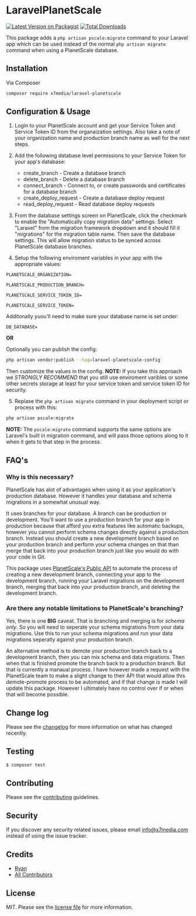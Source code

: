 # LaravelPlanetScale

[![Latest Version on Packagist][ico-version]][link-packagist]
[![Total Downloads][ico-downloads]][link-downloads]

This package adds a `php artisan pscale:migrate` command to your Laravel app which can be used instead of the normal `php artisan migrate` command when using a PlanetScale database.

## Installation

Via Composer

``` bash
composer require x7media/laravel-planetscale
```

## Configuration & Usage

1. Login to your PlanetScale account and get your Service Token and Service Token ID from the organaization settings. Also take a note of your organization name and production branch name as well for the next steps.

2. Add the following database level permissions to your Service Token for your app's database:

	- create_branch - Create a database branch
	- delete_branch - Delete a database branch
	- connect_branch - Connect to, or create passwords and certificates for a database branch
	- create_deploy_request - Create a database deploy request
	- read_deploy_request - Read database deploy requests

3. From the database settings screen on PlanetScale, click the checkmark to enable the "Automatically copy migration data" settings. Select "Laravel" from the migration framework dropdown and it should fill it "migrations" for the migration table name. Then save the database settings. This will allow migration status to be synced across PlanetScale database branches.

4. Setup the following enviroment variables in your app with the appropriate values:

`PLANETSCALE_ORGANIZATION=`

`PLANETSCALE_PRODUCTION_BRANCH=`

`PLANETSCALE_SERVICE_TOKEN_ID=`

`PLANETSCALE_SERVICE_TOKEN=`

Additonally yuou'll need to make sure your database name is set under:

`DB_DATABASE=`

**OR**

Optionally you can publish the config:

``` bash
php artisan vendor:publish --tag=laravel-planetscale-config
```

Then customize the values in the config. **NOTE:** If you take this approach we *STRONGLY RECOMMEND* that you still use enviroment varibles or some other secrets storage at least for your service token and service token ID for security.

5. Replase the `php artisan migrate` command in your deployment script or process with this:

``` bash
php artisan pscale:migrate
```

**NOTE:** The `pscale:migrate` command supports the same options are Laravel's built in migration command, and will pass those options along to it when it gets to that step in the process.

## FAQ's

### Why is this necessary?

PlanetScale has alot of advantages when using it as your application's production database. However it handles your database and schema migrations in a somewhat unusual way.

It uses branches for your database. A branch can be production or development. You'll want to use a production branch for your app in production because that afford you extra features like automatic backups, however you cannot perform schema changes directly against a production branch. Instead you should create a new development branch based on your production branch and perform your schema changes on that than merge that back into your production branch just like you would do with your code in Git.

This package uses [PlanetScale's Public API](https://api-docs.planetscale.com/) to automate the process of creating a new development branch, connecting your app to the development branch, running your Laravel migrations on the development branch, merging that back into your production branch, and deleting the development branch.

### Are there any notable limitations to PlanetScale's branching?

Yes, there is one **BIG** caveat. That is branching and merging is for *schema only*. So you will need to seperate your schema migrations from your data migrations. Use this to run your schema migrations and run your data migrations seperatly against your production branch.

An alternative method is to demote your production branch back to a development branch, then you can mix schema and data migrations. Then when that is finished promote the branch back to a production branch. But that is currently a manaual process. I have however made a request with the PlanetScale team to make a slight change to their API that would allow this demote-promote process to be automated, and if that change is made I will update this package. However I ultimately have no control over if or when that will become possible.

## Change log

Please see the [changelog](changelog.md) for more information on what has changed recently.

## Testing

``` bash
$ composer test
```

## Contributing

Please see the [contributing](contributing.md) guidelines.

## Security

If you discover any security related issues, please email info@x7media.com instead of using the issue tracker.

## Credits

- [Ryan](https://github.com/x7ryan)
- [All Contributors](../../contributors)

## License

MIT. Please see the [license file](license.md) for more information.

[ico-version]: https://img.shields.io/packagist/v/x7media/laravel-planetscale.svg?style=flat-square
[ico-downloads]: https://img.shields.io/packagist/dt/x7media/laravel-planetscale.svg?style=flat-square

[link-packagist]: https://packagist.org/packages/x7media/laravel-planetscale
[link-downloads]: https://packagist.org/packages/x7media/laravel-planetscale
[link-author]: https://github.com/x7media
[link-contributors]: ../../contributors
